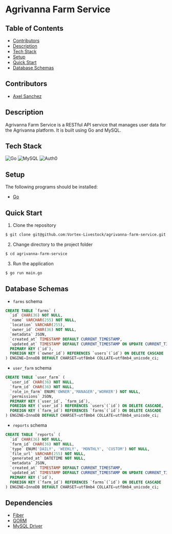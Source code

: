 # Agrivanna Farm Service

## Table of Contents

- [Contributors](#contributors)
- [Description](#description)
- [Tech Stack](#tech-stack)
- [Setup](#setup)
- [Quick Start](#quick-start)
- [Database Schemas](#database-schemas)

## Contributors

- [Axel Sanchez](https://github.com/Axeloooo)

## Description

Agrivanna Farm Service is a RESTful API service that manages user data for the Agrivanna platform. It is built using Go and MySQL.

## Tech Stack

![Go](https://img.shields.io/badge/Go-00ADD8.svg?style=for-the-badge&logo=Go&logoColor=white)
![MySQL](https://img.shields.io/badge/MySQL-4479A1.svg?style=for-the-badge&logo=MySQL&logoColor=white)
![Auth0](https://img.shields.io/badge/Auth0-EB5424.svg?style=for-the-badge&logo=Auth0&logoColor=white)

## Setup

The following programs should be installed:

- [Go](https://golang.org/)

## Quick Start

1. Clone the repository

```bash
$ git clone git@github.com:Vortex-Livestock/agrivanna-farm-service.git
```

2. Change directory to the project folder

```bash
$ cd agrivanna-farm-service
```

3. Run the application

```bash
$ go run main.go
```

## Database Schemas

- `farms` schema

```sql
CREATE TABLE `farms` (
  `id` CHAR(36) NOT NULL,
  `name` VARCHAR(255) NOT NULL,
  `location` VARCHAR(255),
  `owner_id` CHAR(36) NOT NULL,
  `metadata` JSON,
  `created_at` TIMESTAMP DEFAULT CURRENT_TIMESTAMP,
  `updated_at` TIMESTAMP DEFAULT CURRENT_TIMESTAMP ON UPDATE CURRENT_TIMESTAMP,
  PRIMARY KEY (`id`),
  FOREIGN KEY (`owner_id`) REFERENCES `users`(`id`) ON DELETE CASCADE
) ENGINE=InnoDB DEFAULT CHARSET=utf8mb4 COLLATE=utf8mb4_unicode_ci;
```

- `user_farm` schema

```sql
CREATE TABLE `user_farm` (
  `user_id` CHAR(36) NOT NULL,
  `farm_id` CHAR(36) NOT NULL,
  `role_in_farm` ENUM('OWNER','MANAGER','WORKER') NOT NULL,
  `permissions` JSON,
  PRIMARY KEY (`user_id`, `farm_id`),
  FOREIGN KEY (`user_id`) REFERENCES `users`(`id`) ON DELETE CASCADE,
  FOREIGN KEY (`farm_id`) REFERENCES `farms`(`id`) ON DELETE CASCADE
) ENGINE=InnoDB DEFAULT CHARSET=utf8mb4 COLLATE=utf8mb4_unicode_ci;
```

- `reports` schema

```sql
CREATE TABLE `reports` (
  `id` CHAR(36) NOT NULL,
  `farm_id` CHAR(36) NOT NULL,
  `type` ENUM('DAILY', 'WEEKLY', 'MONTHLY', 'CUSTOM') NOT NULL,
  `file_url` VARCHAR(255) NOT NULL,
  `generated_at` DATETIME NOT NULL,
  `metadata` JSON,
  `created_at` TIMESTAMP DEFAULT CURRENT_TIMESTAMP,
  `updated_at` TIMESTAMP DEFAULT CURRENT_TIMESTAMP ON UPDATE CURRENT_TIMESTAMP,
  PRIMARY KEY (`id`),
  FOREIGN KEY (`farm_id`) REFERENCES `farms`(`id`) ON DELETE CASCADE
) ENGINE=InnoDB DEFAULT CHARSET=utf8mb4 COLLATE=utf8mb4_unicode_ci;
```

## Dependencies

- [Fiber](https://docs.gofiber.io/)
- [GORM](https://gorm.io/)
- [MySQL Driver](https://github.com/go-gorm/mysql)
